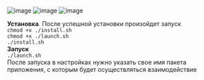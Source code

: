 ![image](https://user-images.githubusercontent.com/8039921/115975001-c7f7ff80-a569-11eb-8ad6-f98eba5c9c55.png)
![image](https://user-images.githubusercontent.com/8039921/115975008-db0acf80-a569-11eb-8893-7323e096f32a.png)
![image](https://user-images.githubusercontent.com/8039921/115975011-e3630a80-a569-11eb-93f3-6ee6f2ca8d1a.png)


**Установка**. После успешной установки произойдет запуск
<br/>
`chmod +x ./install.sh`
<br/>
`chmod +x ./launch.sh`
<br/>
`./install.sh`
<br/>
**Запуск**
<br/>
`./launch.sh`
<br/>
После запуска в настройках нужно указать свое имя пакета приложения, с которым будет осуществляться взаимодействие

